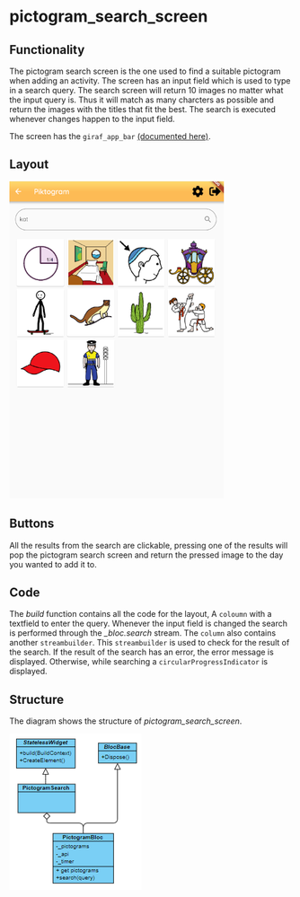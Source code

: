 # pictogram_search_screen

## Functionality
The pictogram search screen is the one used to find a suitable pictogram when adding an activity. The screen has an input field which is used to type in a search query. The search screen will return 10 images no matter what the input query is. Thus it will match as many charcters as possible and return the images with the titles that fit the best. The search is executed whenever changes happen to the input field.

The screen has the `giraf_app_bar` [(documented here)](../widgets/giraf_app_bar_widget.md).
## Layout
![The pictogram search screen](../pictures/pictogram_search_screen.PNG)

## Buttons
All the results from the search are clickable, pressing one of the results will pop the pictogram search screen and return the pressed image to the day you wanted to add it to.

## Code
The *build* function contains all the code for the layout, A `coloumn` with a textfield to enter the query. Whenever the input field is changed the search is performed through the *_bloc.search* stream. The `column` also contains another `streambuilder`. This `streambuilder` is used to check for the result of the search. If the result of the search has an error, the error message is displayed. Otherwise, while searching a `circularProgressIndicator` is displayed. 

## Structure
The diagram shows the structure of *pictogram_search_screen*.

![The UML diagram](../pictures/pictogram_search_screen_UML.PNG)
